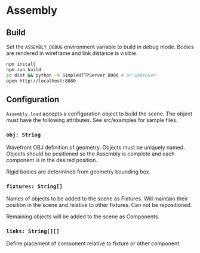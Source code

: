 # Assembly

## Build

Set the `ASSEMBLY_DEBUG` environment variable to build in debug mode. Bodies are
rendered in wireframe and link distance is visible.

```sh
npm install
npm run build
cd dist && python -m SimpleHTTPServer 8080 # or whatever
open http://localhost:8080
```

## Configuration

`Assembly.load` accepts a configuration object to build the scene. The object
must have the following attributes. See src/examples for sample files.

### `obj: String`

Wavefront OBJ definition of geometry. Objects must be uniquely named. Objects
should be positioned so the Assembly is complete and each component is in the
desired position.

Rigid bodies are determined from geometry bounding box.

### `fixtures: String[]`

Names of objects to be added to the scene as Fixtures. Will maintain their
position in the scene and relative to other fixtures. Can not be repositioned.

Remaining objects will be added to the scene as Components.

### `links: String[][]`

Define placement of component relative to fixture or other component.
